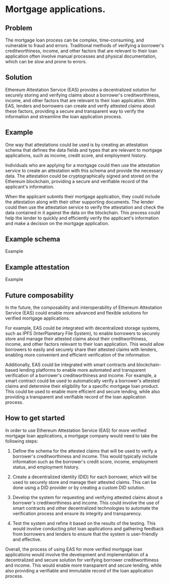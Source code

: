 

# Mortgage applications.

## Problem
The mortgage loan process can be complex, time-consuming, and vulnerable to fraud and errors. Traditional methods of verifying a borrower's creditworthiness, income, and other factors that are relevant to their loan application often involve manual processes and physical documentation, which can be slow and prone to errors.

## Solution
Ethereum Attestation Service (EAS) provides a decentralized solution for securely storing and verifying claims about a borrower's creditworthiness, income, and other factors that are relevant to their loan application. With EAS, lenders and borrowers can create and verify attested claims about these factors, providing a secure and transparent way to verify the information and streamline the loan application process.

## Example
One way that attestations could be used is by creating an attestation schema that defines the data fields and types that are relevant to mortgage applications, such as income, credit score, and employment history.

Individuals who are applying for a mortgage could then use the attestation service to create an attestation with this schema and provide the necessary data. The attestation could be cryptographically signed and stored on the Ethereum blockchain, providing a secure and verifiable record of the applicant's information.

When the applicant submits their mortgage application, they could include the attestation along with their other supporting documents. The lender could then use the attestation service to verify the attestation and check the data contained in it against the data on the blockchain. This process could help the lender to quickly and efficiently verify the applicant's information and make a decision on the mortgage application.


## Example schema
Example

## Example attestation
Example

## Future composability
In the future, the composability and interoperability of Ethereum Attestation Service (EAS) could enable more advanced and flexible solutions for verified mortgage applications.

For example, EAS could be integrated with decentralized storage systems, such as IPFS (InterPlanetary File System), to enable borrowers to securely store and manage their attested claims about their creditworthiness, income, and other factors relevant to their loan application. This would allow borrowers to easily and securely share their attested claims with lenders, enabling more convenient and efficient verification of the information.

Additionally, EAS could be integrated with smart contracts and blockchain-based lending platforms to enable more automated and transparent verification of a borrower's creditworthiness and income. For example, a smart contract could be used to automatically verify a borrower's attested claims and determine their eligibility for a specific mortgage loan product. This could be used to enable more efficient and secure lending, while also providing a transparent and verifiable record of the loan application process.


## How to get started
In order to use Ethereum Attestation Service (EAS) for more verified mortgage loan applications, a mortgage company would need to take the following steps:

1. Define the schema for the attested claims that will be used to verify a borrower's creditworthiness and income. This would typically include information such as the borrower's credit score, income, employment status, and employment history.

2. Create a decentralized identity (DID) for each borrower, which will be used to securely store and manage their attested claims. This can be done using a DID provider or by creating a custom DID solution.

3. Develop the system for requesting and verifying attested claims about a borrower's creditworthiness and income. This could involve the use of smart contracts and other decentralized technologies to automate the verification process and ensure its integrity and transparency.

4. Test the system and refine it based on the results of the testing. This would involve conducting pilot loan applications and gathering feedback from borrowers and lenders to ensure that the system is user-friendly and effective.

Overall, the process of using EAS for more verified mortgage loan applications would involve the development and implementation of a decentralized and secure solution for verifying borrower creditworthiness and income. This would enable more transparent and secure lending, while also providing a verifiable and immutable record of the loan application process.